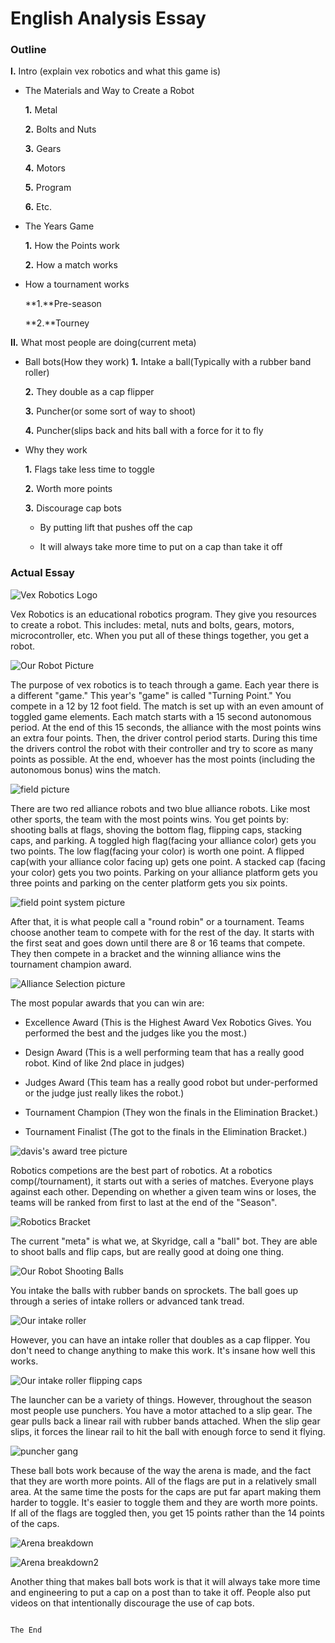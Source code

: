 # English Analysis Essay

  

### Outline

  

**I.** Intro (explain vex robotics and what this game is)

- The Materials and Way to Create a Robot

	**1.** Metal

	**2.** Bolts and Nuts

	**3.** Gears

	**4.** Motors

	**5.** Program

	**6.** Etc.

- The Years Game

	**1.** How the Points work

	**2.** How a match works

- How a tournament works

	**1.**Pre-season

	**2.**Tourney

**II.** What most people are doing(current meta)

- Ball bots(How they work)
	**1.** Intake a ball(Typically with a rubber band roller)
	
	**2.** They double as a cap flipper

	**3.** Puncher(or some sort of way to shoot)

	**4.** Puncher(slips back and hits ball with a force for it to fly

- Why they work

	**1.** Flags take less time to toggle

	**2.** Worth more points

	**3.** Discourage cap bots

	- By putting lift that pushes off the cap

	- It will always take more time to put on a cap than take it off

  

### Actual Essay

  

![Vex Robotics Logo](https://i.imgur.com/gqPZBSO.jpg)

  

Vex Robotics is an educational robotics program. They give you resources to create a robot. This includes: metal, nuts and bolts, gears, motors, microcontroller, etc. When you put all of these things together, you get a robot.
  

![Our Robot Picture](https://i.imgur.com/aKV1WEi.jpg)

  

The purpose of vex robotics is to teach through a game. Each year there is a different "game." This year's "game" is called "Turning Point." You compete in a 12 by 12 foot field. The match is set up with an even amount of toggled game elements. Each match starts with a 15 second autonomous period. At the end of this 15 seconds, the alliance with the most points wins an extra four points. Then, the driver control period starts. During this time the drivers control the robot with their controller and try to score as many points as possible. At the end, whoever has the most points (including the autonomous bonus) wins the match.

  

![field picture](https://i.imgur.com/T3JDa39.jpg)

  
There are two red alliance robots and two blue alliance robots. Like most other sports, the team with the most points wins. You get points by: shooting balls at flags, shoving the bottom flag, flipping caps, stacking caps, and parking. A toggled high flag(facing your alliance color) gets you two points. The low flag(facing your color) is worth one point. A flipped cap(with your alliance color facing up) gets one point. A stacked cap (facing your color) gets you two points. Parking on your alliance platform gets you three points and parking on the center platform gets you six points.
  

![field point system picture](https://i.imgur.com/SVk2pmE.jpg)

  
After that, it is what people call a "round robin" or a tournament. Teams choose another team to compete with for the rest of the day. It starts with the first seat and goes down until there are 8 or 16 teams that compete. They then compete in a bracket and the winning alliance wins the tournament champion award.
  

![Alliance Selection picture](https://i.imgur.com/TObrHko.jpg)

The most popular awards that you can win are:

- Excellence Award (This is the Highest Award Vex Robotics Gives. You performed the best and the judges like you the most.)

- Design Award (This is a well performing team that has a really good robot. Kind of like 2nd place in judges)

- Judges Award (This team has a really good robot but under-performed or the judge just really likes the robot.)

- Tournament Champion (They won the finals in the Elimination Bracket.)

- Tournament Finalist (The got to the finals in the Elimination Bracket.)
  

![davis's award tree picture](https://lh3.googleusercontent.com/-gzloTm2qaqM/XHctV3JQnBI/AAAAAAAAAAM/hAkV3CgRo10LXYvV_ex_5i_B1O1d-_xdgCL0BGAYYCw/h2048/2019-02-27.jpg)

  

Robotics competions are the best part of robotics. At a robotics comp(/tournament), it starts out with a series of matches. Everyone plays against each other. Depending on whether a given team wins or loses, the teams will be ranked from first to last at the end of the "Season".
  

![Robotics Bracket](https://i.imgur.com/HtQ4EsN.png)

The current "meta" is what we, at Skyridge, call a "ball" bot. They are able to shoot balls and flip caps, but are really good at doing one thing.
  

![Our Robot Shooting Balls](https://i.imgur.com/ernpPMS.png)

You intake the balls with rubber bands on sprockets. The ball goes up through a series of intake rollers or advanced tank tread.
  

![Our intake roller](https://i.imgur.com/WrVS2bb.jpg)

  
However, you can have an intake roller that doubles as a cap flipper. You don't need to change anything to make this work. It's insane how well this works.

  

![Our intake roller flipping caps](https://i.imgur.com/oeNlIIy.png)

  
The launcher can be a variety of things. However, throughout the season most people use punchers. You have a motor attached to a slip gear. The gear pulls back a linear rail with rubber bands attached. When the slip gear slips, it forces the linear rail to hit the ball with enough force to send it flying.
  

![puncher gang](https://i.imgur.com/5r4IsQO.jpg)

These ball bots work because of the way the arena is made, and the fact that they are worth more points. All of the flags are put in a relatively small area. At the same time the posts for the caps are put far apart making them harder to toggle. It's easier to toggle them and they are worth more points. If all of the flags are toggled then, you get 15 points rather than the 14 points of the caps.

![Arena breakdown](https://i.imgur.com/PIGTKPz.jpg)

![Arena breakdown2](https://i.imgur.com/cJNcX6Y.jpg)
  
Another thing that makes ball bots work is that it will always take more time and engineering to put a cap on a post than to take it off. People also put videos on that intentionally discourage the use of cap bots.

```

The End

```

